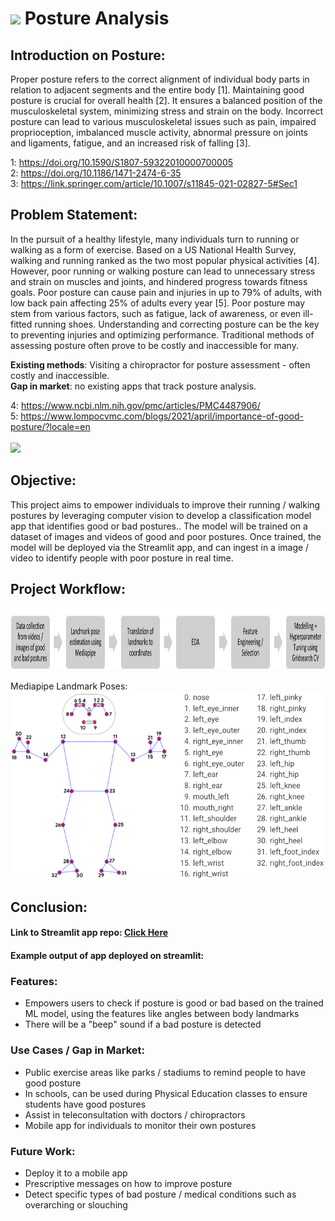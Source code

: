 # ![](https://ga-dash.s3.amazonaws.com/production/assets/logo-9f88ae6c9c3871690e33280fcf557f33.png) Posture Analysis

## Introduction on Posture:

Proper posture refers to the correct alignment of individual body parts in relation to adjacent segments and the entire body [1]. Maintaining good posture is crucial for overall health [2]. It ensures a balanced position of the musculoskeletal system, minimizing stress and strain on the body. Incorrect posture can lead to various musculoskeletal issues such as pain, impaired proprioception, imbalanced muscle activity, abnormal pressure on joints and ligaments, fatigue, and an increased risk of falling [3].

1: https://doi.org/10.1590/S1807-59322010000700005 <br>
2: https://doi.org/10.1186/1471-2474-6-35 <br>
3: https://link.springer.com/article/10.1007/s11845-021-02827-5#Sec1

## Problem Statement:

In the pursuit of a healthy lifestyle, many individuals turn to running or walking as a form of exercise. Based on a US National Health Survey, walking and running ranked as the two most popular physical activities [4]. However, poor running or walking posture can lead to unnecessary stress and strain on muscles and joints, and hindered progress towards fitness goals. Poor posture can cause pain and injuries in up to 79% of adults, with low back pain affecting 25% of adults every year [5]. Poor posture may stem from various factors, such as fatigue, lack of awareness, or even ill-fitted running shoes. Understanding and correcting posture can be the key to preventing injuries and optimizing performance. Traditional methods of assessing posture often prove to be costly and inaccessible for many.

**Existing methods**: Visiting a chiropractor for posture assessment - often costly and inaccessible. <br>
**Gap in market**: no existing apps that track posture analysis. <br>

4: https://www.ncbi.nlm.nih.gov/pmc/articles/PMC4487906/ <br>
5: https://www.lompocvmc.com/blogs/2021/april/importance-of-good-posture/?locale=en <br><br>
 <img src="https://www.hipkneeortho.com.sg/wp-content/uploads/2022/08/How-to-get-better-running-form.png" style="height:300px" >

## Objective:

This project aims to empower individuals to improve their running / walking postures by leveraging computer vision to develop a classification model app that identifies good or bad postures.. The model will be trained on a dataset of images and videos of good and poor postures. Once trained, the model will be deployed via the Streamlit app, and can ingest in a image / video to identify people with poor posture in real time.


## Project Workflow:

 <img src="images/project-workflow.png" style="height:100px" ><br>

 Mediapipe Landmark Poses: <br>
  <img src="images/mediapipe-points.png" style="height:300px" >

## Conclusion:
#### Link to Streamlit app repo: [Click Here](https://github.com/tiffanytgr/posture-analysis-app) 
#### Example output of app deployed on streamlit:<br>
[](https://github.com/tiffanytgr/posture-analysis/blob/2f804490dd83eda3d4b4ca8ab3b11fe54f4fb9e7/images/streamlit-app-demo.gif)

### Features:
- Empowers users to check if posture is good or bad based on the trained ML model, using the features like angles between body landmarks
- There will be a "beep" sound if a bad posture is detected

### Use Cases / Gap in Market:
- Public exercise areas like parks / stadiums to remind people to have good posture
- In schools, can be used during Physical Education classes to ensure students have good postures
- Assist in teleconsultation with doctors / chiropractors
- Mobile app for individuals to monitor their own postures

### Future Work:
- Deploy it to a mobile app
- Prescriptive messages on how to improve posture
- Detect specific types of bad posture / medical conditions such as overarching or slouching 
